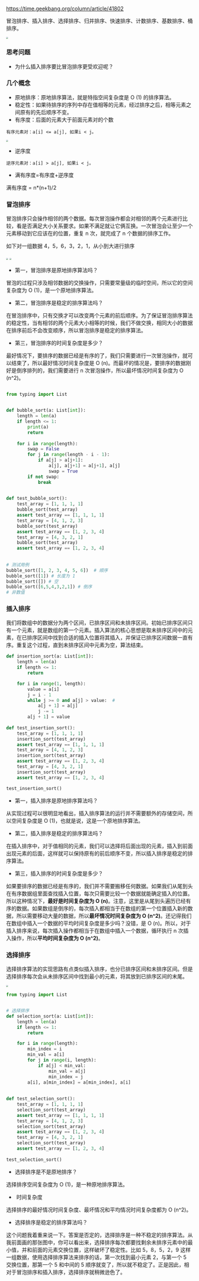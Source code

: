  https://time.geekbang.org/column/article/41802 

冒泡排序、插入排序、选择排序、归并排序、快速排序、计数排序、基数排序、桶排序。



<img src="https://static001.geekbang.org/resource/image/fb/cd/fb8394a588b12ff6695cfd664afb17cd.jpg" style="zoom:33%;" />

### 思考问题

- 为什么插入排序要比冒泡排序更受欢迎呢？ 

### 几个概念

- 原地排序：原地排序算法，就是特指空间复杂度是 O (1) 的排序算法。
- 稳定性：如果待排序的序列中存在值相等的元素，经过排序之后，相等元素之间原有的先后顺序不变。
- 有序度：后面的元素大于前面元素对的个数

```
有序元素对：a[i] <= a[j], 如果i < j。
```

<img src="https://static001.geekbang.org/resource/image/a1/20/a1ef4cc1999d6bd0af08d8417ee55220.jpg" style="zoom:33%;" />

- 逆序度

```
逆序元素对：a[i] > a[j], 如果i < j。
```

- 满有序度=有序度+逆序度

满有序度 = n*(n+1)/2



### 冒泡排序

冒泡排序只会操作相邻的两个数据。每次冒泡操作都会对相邻的两个元素进行比较，看是否满足大小关系要求。如果不满足就让它俩互换。一次冒泡会让至少一个元素移动到它应该在的位置，重复 n 次，就完成了 n 个数据的排序工作。

如下对一组数据 4，5，6，3，2，1，从小到大进行排序

<img src="https://static001.geekbang.org/resource/image/40/e9/4038f64f47975ab9f519e4f739e464e9.jpg" style="zoom:33%;" />

<img src="https://static001.geekbang.org/resource/image/a9/e6/a9783a3b13c11a5e064c5306c261e8e6.jpg" style="zoom:33%;" />

- 第一，冒泡排序是原地排序算法吗？

冒泡的过程只涉及相邻数据的交换操作，只需要常量级的临时空间，所以它的空间复杂度为 O (1)，是一个原地排序算法。

- 第二，冒泡排序是稳定的排序算法吗？	

在冒泡排序中，只有交换才可以改变两个元素的前后顺序。为了保证冒泡排序算法的稳定性，当有相邻的两个元素大小相等的时候，我们不做交换，相同大小的数据在排序前后不会改变顺序，所以冒泡排序是稳定的排序算法。

- 第三，冒泡排序的时间复杂度是多少？	

最好情况下，要排序的数据已经是有序的了，我们只需要进行一次冒泡操作，就可以结束了，所以最好情况时间复杂度是 O (n)。而最坏的情况是，要排序的数据刚好是倒序排列的，我们需要进行 n 次冒泡操作，所以最坏情况时间复杂度为 O (n^2​)。



```python

from typing import List


def bubble_sort(a: List[int]):
    length = len(a)
    if length <= 1:
        print(a)
        return 
    
    for i in range(length):
        swap = False
        for j in range(length - i - 1):
            if a[j] > a[j+1]:
                a[j], a[j+1] = a[j+1], a[j]
                swap = True
        if not swap:
            break

            
def test_bubble_sort():
    test_array = [1, 1, 1, 1]
    bubble_sort(test_array)
    assert test_array == [1, 1, 1, 1]
    test_array = [4, 1, 2, 3]
    bubble_sort(test_array)
    assert test_array == [1, 2, 3, 4]
    test_array = [4, 3, 2, 1]
    bubble_sort(test_array)
    assert test_array == [1, 2, 3, 4]
    
    
# 测试用例    
bubble_sort([1, 2, 3, 4, 5, 6])  # 顺序
bubble_sort([1]) # 长度为 1
bubble_sort([]) # 空
bubble_sort([6,5,4,3,2,1]) # 倒序
# 非数值
```

### 插入排序

我们将数组中的数据分为两个区间，已排序区间和未排序区间。初始已排序区间只有一个元素，就是数组的第一个元素。插入算法的核心思想是取未排序区间中的元素，在已排序区间中找到合适的插入位置将其插入，并保证已排序区间数据一直有序。重复这个过程，直到未排序区间中元素为空，算法结束。

```python
def insertion_sort(a: List[int]):
    length = len(a)
    if length <= 1:
        return

    for i in range(1, length):
        value = a[i]  
        j = i - 1
        while j >= 0 and a[j] > value:  # 
            a[j + 1] = a[j]
            j -= 1
        a[j + 1] = value
        
def test_insertion_sort():
    test_array = [1, 1, 1, 1]
    insertion_sort(test_array)
    assert test_array == [1, 1, 1, 1]
    test_array = [4, 1, 2, 3]
    insertion_sort(test_array)
    assert test_array == [1, 2, 3, 4]
    test_array = [4, 3, 2, 1]
    insertion_sort(test_array)
    assert test_array == [1, 2, 3, 4]

test_insertion_sort()
```



- 第一，插入排序是原地排序算法吗？

从实现过程可以很明显地看出，插入排序算法的运行并不需要额外的存储空间，所以空间复杂度是 O (1)，也就是说，这是一个原地排序算法。

- 第二，插入排序是稳定的排序算法吗？

在插入排序中，对于值相同的元素，我们可以选择将后面出现的元素，插入到前面出现元素的后面，这样就可以保持原有的前后顺序不变，所以插入排序是稳定的排序算法。

- 第三，插入排序的时间复杂度是多少？

如果要排序的数据已经是有序的，我们并不需要搬移任何数据。如果我们从尾到头在有序数据组里面查找插入位置，每次只需要比较一个数据就能确定插入的位置。所以这种情况下，**最好是时间复杂度为 O (n)**。注意，这里是从尾到头遍历已经有序的数据。如果数组是倒序的，每次插入都相当于在数组的第一个位置插入新的数据，所以需要移动大量的数据，所以**最坏情况时间复杂度为 O (n^2)**。还记得我们在数组中插入一个数据的平均时间复杂度是多少吗？没错，是 O (n)。所以，对于插入排序来说，每次插入操作都相当于在数组中插入一个数据，循环执行 n 次插入操作，所以**平均时间复杂度为 O (n^2)**。



### 选择排序

选择排序算法的实现思路有点类似插入排序，也分已排序区间和未排序区间。但是选择排序每次会从未排序区间中找到最小的元素，将其放到已排序区间的末尾。

<img src="https://static001.geekbang.org/resource/image/32/1d/32371475a0b08f0db9861d102474181d.jpg" alt=" " style="zoom:33%;" />



```python
from typing import List


# 选择排序
def selection_sort(a: List[int]):
    length = len(a)
    if length <= 1:
        return

    for i in range(length):
        min_index = i
        min_val = a[i]
        for j in range(i, length):
            if a[j] < min_val:
                min_val = a[j]
                min_index = j
        a[i], a[min_index] = a[min_index], a[i]
        
        
def test_selection_sort():
    test_array = [1, 1, 1, 1]
    selection_sort(test_array)
    assert test_array == [1, 1, 1, 1]
    test_array = [4, 1, 2, 3]
    selection_sort(test_array)
    assert test_array == [1, 2, 3, 4]
    test_array = [4, 3, 2, 1]
    selection_sort(test_array)
    assert test_array == [1, 2, 3, 4]
    
test_selection_sort()    
```

- 选择排序是不是原地排序？

选择排序空间复杂度为 O (1)，是一种原地排序算法。

-  时间复杂度

选择排序的最好情况时间复杂度、最坏情况和平均情况时间复杂度都为 O (n^2)。

- 选择排序是稳定的排序算法吗？

这个问题我着重来说一下。答案是否定的，选择排序是一种不稳定的排序算法。从我前面画的那张图中，你可以看出来，选择排序每次都要找剩余未排序元素中的最小值，并和前面的元素交换位置，这样破坏了稳定性。比如 5，8，5，2，9 这样一组数据，使用选择排序算法来排序的话，第一次找到最小元素 2，与第一个 5 交换位置，那第一个 5 和中间的 5 顺序就变了，所以就不稳定了。正是因此，相对于冒泡排序和插入排序，选择排序就稍微逊色了。